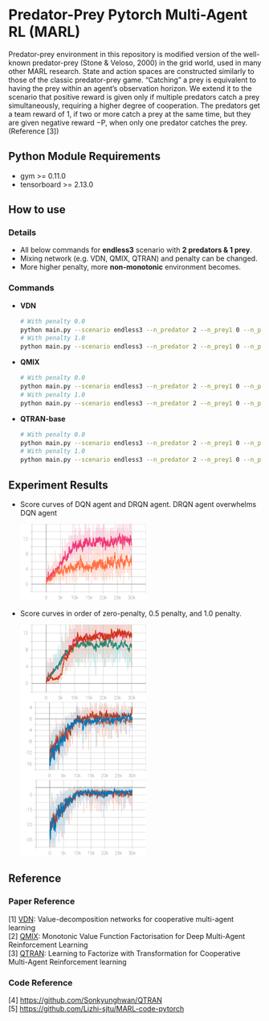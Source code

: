 Predator-Prey Pytorch Multi-Agent RL (MARL)
==============

Predator-prey environment in this repository is modified version of the well-known predator-prey (Stone & Veloso, 2000) in the grid world, used in many other MARL research. State and action spaces are constructed similarly to those of the classic predator-prey game. “Catching” a prey is equivalent to having the prey within an agent’s observation horizon. We extend it to the scenario that positive reward is given only if multiple predators catch a prey simultaneously, requiring a higher degree of cooperation. The predators get a team reward of 1, if two or more catch a prey at the same time, but they are given negative reward −P, when only one predator catches the prey. (Reference [3])


Python Module Requirements
-----

* gym >= 0.11.0
* tensorboard >= 2.13.0


How to use
-----

### Details

- All below commands for **endless3** scenario with **2 predators & 1 prey**.
- Mixing network (e.g. VDN, QMIX, QTRAN) and penalty can be changed.
- More higher penalty, more **non-monotonic** environment becomes.   

### Commands

* **VDN**
    ```bash
    # With penalty 0.0
    python main.py --scenario endless3 --n_predator 2 --n_prey1 0 --n_prey2 1 --n_prey 1 --map_size 5 --train --training_step 3000000 --epsilon_decay_steps 1000000 --testing_step 10000 --max_step 100 --memory_size 300000 --df 0.99 --eval_episode 100 --agent_network rnn --mixing_network vdn --lr 5e-4 --seed 0 --penalty 0 --add_last_action --add_agent_id --use_random_update
    # With penalty 1.0
    python main.py --scenario endless3 --n_predator 2 --n_prey1 0 --n_prey2 1 --n_prey 1 --map_size 5 --train --training_step 3000000 --epsilon_decay_steps 1000000 --testing_step 10000 --max_step 100 --memory_size 300000 --df 0.99 --eval_episode 100 --agent_network rnn --mixing_network vdn --lr 5e-4 --seed 0 --penalty 10 --add_last_action --add_agent_id --use_random_update
    ```

* **QMIX**
    ```bash
    # With penalty 0.0
    python main.py --scenario endless3 --n_predator 2 --n_prey1 0 --n_prey2 1 --n_prey 1 --map_size 5 --train --training_step 3000000 --epsilon_decay_steps 1000000 --testing_step 10000 --max_step 100 --memory_size 300000 --df 0.99 --eval_episode 100 --agent_network rnn --mixing_network qmix --lr 5e-4 --seed 0 --penalty 0 --add_last_action --add_agent_id --use_random_update
    # With penalty 1.0
    python main.py --scenario endless3 --n_predator 2 --n_prey1 0 --n_prey2 1 --n_prey 1 --map_size 5 --train --training_step 3000000 --epsilon_decay_steps 1000000 --testing_step 10000 --max_step 100 --memory_size 300000 --df 0.99 --eval_episode 100 --agent_network rnn --mixing_network qmix --lr 5e-4 --seed 0 --penalty 10 --add_last_action --add_agent_id --use_random_update
    ```

* **QTRAN-base**
    ```bash
    # With penalty 0.0
    python main.py --scenario endless3 --n_predator 2 --n_prey1 0 --n_prey2 1 --n_prey 1 --map_size 5 --train --training_step 3000000 --epsilon_decay_steps 1000000 --testing_step 10000 --max_step 100 --memory_size 300000 --df 0.99 --eval_episode 100 --agent_network rnn --mixing_network qtran-base --lr 5e-4 --seed 0 --penalty 0 --add_last_action --add_agent_id --use_random_update
    # With penalty 1.0
    python main.py --scenario endless3 --n_predator 2 --n_prey1 0 --n_prey2 1 --n_prey 1 --map_size 5 --train --training_step 3000000 --epsilon_decay_steps 1000000 --testing_step 10000 --max_step 100 --memory_size 300000 --df 0.99 --eval_episode 100 --agent_network rnn --mixing_network qtran-base --lr 5e-4 --seed 0 --penalty 10 --add_last_action --add_agent_id --use_random_update
    ```


Experiment Results
-----

- Score curves of DQN agent and DRQN agent. DRQN agent overwhelms DQN agent
    <p align="left">
        <img src="./results/vdn_mlp_rnn.svg" width="250">
    </p>

- Score curves in order of zero-penalty, 0.5 penalty, and 1.0 penalty.
    <p align="left">
        <img src="./results/monotonic.svg" width="250">
        <img src="./results/penalty5.svg" width="250">
        <img src="./results/penalty10.svg" width="250">
    </p>


Reference
-----

### Paper Reference

[1] [VDN](https://arxiv.org/pdf/1706.05296.pdf): Value-decomposition networks for cooperative multi-agent learning   
[2] [QMIX](https://www.jmlr.org/papers/volume21/20-081/20-081.pdf): Monotonic Value Function Factorisation for Deep
Multi-Agent Reinforcement Learning   
[3] [QTRAN](http://proceedings.mlr.press/v97/son19a/son19a.pdf): Learning to Factorize with Transformation for
Cooperative Multi-Agent Reinforcement learning   

### Code Reference

[4] https://github.com/Sonkyunghwan/QTRAN   
[5] https://github.com/Lizhi-sjtu/MARL-code-pytorch   